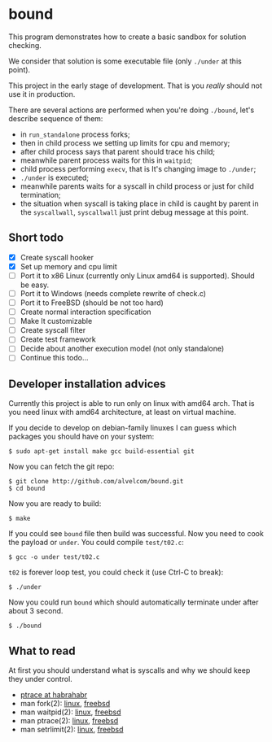bound
=====

This program demonstrates how to create a basic sandbox for solution checking.

We consider that solution is some executable file (only `./under` at this point).

This project in the early stage of development. That is you _really_ should not use
it in production.

There are several actions are performed when you're doing `./bound`, let's
describe sequence of them:
* in `run_standalone` process forks;
* then in child process we setting up limits for cpu and memory;
* after child process says that parent should trace his child;
* meanwhile parent process waits for this in `waitpid`;
* child process performing `execv`, that is It's changing image to `./under`;
* `./under` is executed;
* meanwhile parents waits for a syscall in child process or just for child termination;
* the situation when syscall is taking place in child is caught by parent in the
  `syscallwall`, `syscallwall` just print debug message at this point.

Short todo
----------

- [x] Create syscall hooker
- [x] Set up memory and cpu limit
- [ ] Port it to x86 Linux (currently only Linux amd64 is supported). Should be easy.
- [ ] Port it to Windows (needs complete rewrite of check.c)
- [ ] Port it to FreeBSD (should be not too hard)
- [ ] Create normal interaction specification
- [ ] Make It customizable
- [ ] Create syscall filter
- [ ] Create test framework
- [ ] Decide about another execution model (not only standalone)
- [ ] Continue this todo...

Developer installation advices
------------------------------

Currently this project is able to run only on linux with amd64 arch. That is you need
linux with amd64 architecture, at least on virtual machine.

If you decide to develop on debian-family linuxes I can guess which packages you
should have on your system:

```
$ sudo apt-get install make gcc build-essential git
```

Now you can fetch the git repo:

```
$ git clone http://github.com/alvelcom/bound.git
$ cd bound
```

Now you are ready to build:

```
$ make
```

If you could see `bound` file then build was successful. Now you need to cook 
the payload or `under`. You could compile `test/t02.c`:

```
$ gcc -o under test/t02.c
```

`t02` is forever loop test, you could check it (use Ctrl-C to break):

```
$ ./under
```

Now you could run `bound` which should automatically terminate under after
about 3 second.

```
$ ./bound
```

What to read
------------

At first you should understand what is syscalls and why we should keep they under
control. 

* [ptrace at habrahabr](http://habrahabr.ru/post/111266/)
* man fork(2): 
  [linux](http://linux.die.net/man/2/fork), 
  [freebsd](http://www.freebsd.org/cgi/man.cgi?query=fork)
* man waitpid(2):
  [linux](http://linux.die.net/man/2/waitpid),
  [freebsd](http://www.freebsd.org/cgi/man.cgi?query=waitpid)
* man ptrace(2):
  [linux](http://linux.die.net/man/2/ptrace),
  [freebsd](http://www.freebsd.org/cgi/man.cgi?query=ptrace)
* man setrlimit(2):
  [linux](http://linux.die.net/man/2/setrlimit),
  [freebsd](http://www.freebsd.org/cgi/man.cgi?query=setrlimit)


